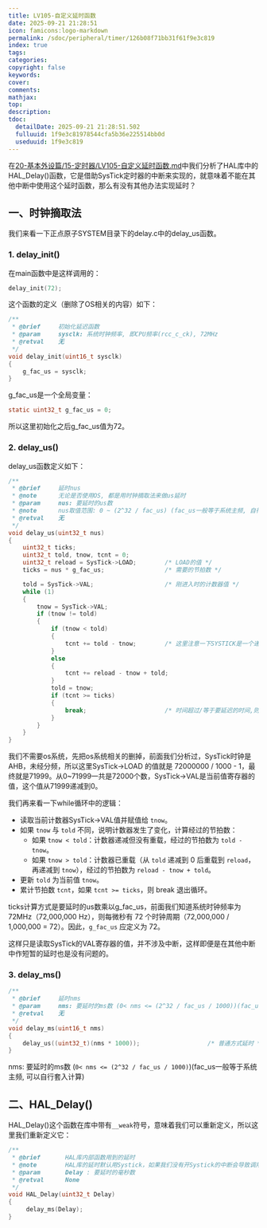 ```yaml
---
title: LV105-自定义延时函数
date: 2025-09-21 21:28:51
icon: famicons:logo-markdown
permalink: /sdoc/peripheral/timer/126b08f71bb31f61f9e3c819
index: true
tags:
categories:
copyright: false
keywords:
cover:
comments:
mathjax:
top:
description:
tdoc:
  detailDate: 2025-09-21 21:28:51.502
  fulluuid: 1f9e3c81978544cfa5b36e225514bb0d
  useduuid: 1f9e3c819
---
```



<!-- more -->

在[20-基本外设篇/15-定时器/LV105-自定义延时函数.md](/sdoc/peripheral/timer/126b08f7176d34627620ad1b)中我们分析了HAL库中的HAL_Delay()函数，它是借助SysTick定时器的中断来实现的，就意味着不能在其他中断中使用这个延时函数，那么有没有其他办法实现延时？

## 一、时钟摘取法  

我们来看一下正点原子SYSTEM目录下的delay.c中的delay_us函数。

### 1. delay_init()

在main函数中是这样调用的：

```c
delay_init(72);
```

这个函数的定义（删除了OS相关的内容）如下：

```c
/**
 * @brief     初始化延迟函数
 * @param     sysclk: 系统时钟频率, 即CPU频率(rcc_c_ck), 72MHz
 * @retval    无
 */  
void delay_init(uint16_t sysclk)
{
    g_fac_us = sysclk;
}
```

g_fac_us是一个全局变量：

```c
static uint32_t g_fac_us = 0;
```

所以这里初始化之后g_fac_us值为72。

### 2. delay_us()

delay_us函数定义如下：

```c
/**
 * @brief     延时nus
 * @note      无论是否使用OS, 都是用时钟摘取法来做us延时
 * @param     nus: 要延时的us数
 * @note      nus取值范围: 0 ~ (2^32 / fac_us) (fac_us一般等于系统主频, 自行套入计算)
 * @retval    无
 */
void delay_us(uint32_t nus)
{
    uint32_t ticks;
    uint32_t told, tnow, tcnt = 0;
    uint32_t reload = SysTick->LOAD;        /* LOAD的值 */
    ticks = nus * g_fac_us;                 /* 需要的节拍数 */

    told = SysTick->VAL;                    /* 刚进入时的计数器值 */
    while (1)
    {
        tnow = SysTick->VAL;
        if (tnow != told)
        {
            if (tnow < told)
            {
                tcnt += told - tnow;        /* 这里注意一下SYSTICK是一个递减的计数器就可以了 */
            }
            else
            {
                tcnt += reload - tnow + told;
            }
            told = tnow;
            if (tcnt >= ticks) 
            {
                break;                      /* 时间超过/等于要延迟的时间,则退出 */
            }
        }
    }
}
```

我们不需要os系统，先把os系统相关的删掉，前面我们分析过，SysTick时钟是AHB，未经分频，所以这里SysTick->LOAD 的值就是 72000000 / 1000 - 1，最终就是71999。从0~71999一共是72000个数，SysTick->VAL是当前值寄存器的值，这个值从71999递减到0。

我们再来看一下while循环中的逻辑：

- 读取当前计数器SysTick->VAL值并赋值给 `tnow`。
- 如果 `tnow` 与 `told` 不同，说明计数器发生了变化，计算经过的节拍数：
  - 如果 `tnow < told`：计数器递减但没有重载，经过的节拍数为 `told - tnow`。
  - 如果 `tnow > told`：计数器已重载（从 `told` 递减到 0 后重载到 `reload`，再递减到 `tnow`），经过的节拍数为 `reload - tnow + told`。
- 更新 `told` 为当前值 `tnow`。
- 累计节拍数 `tcnt`，如果 `tcnt >= ticks`，则 break 退出循环。

ticks计算方式是要延时的us数乘以g_fac_us，前面我们知道系统时钟频率为 72MHz（72,000,000 Hz），则每微秒有 72 个时钟周期（72,000,000 / 1,000,000 = 72）。因此，`g_fac_us` 应定义为 72。

这样只是读取SysTick的VAL寄存器的值，并不涉及中断，这样即便是在其他中断中作短暂的延时也是没有问题的。

### 3. delay_ms()

```c
/**
 * @brief     延时nms
 * @param     nms: 要延时的ms数 (0< nms <= (2^32 / fac_us / 1000))(fac_us一般等于系统主频, 自行套入计算)
 * @retval    无
 */
void delay_ms(uint16_t nms)
{
    delay_us((uint32_t)(nms * 1000));                   /* 普通方式延时 */
}
```

nms: 要延时的ms数 (`0< nms <= (2^32 / fac_us / 1000)`)(fac_us一般等于系统主频, 可以自行套入计算)

## 二、HAL_Delay()

HAL_Delay()这个函数在库中带有`__weak`符号，意味着我们可以重新定义，所以这里我们重新定义它：

```c
/**
 * @brief       HAL库内部函数用到的延时
 * @note        HAL库的延时默认用Systick，如果我们没有开Systick的中断会导致调用这个延时后无法退出
 * @param       Delay : 要延时的毫秒数
 * @retval      None
 */
void HAL_Delay(uint32_t Delay)
{
     delay_ms(Delay);
}
```
